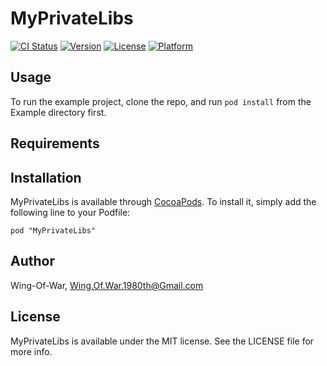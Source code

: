 # MyPrivateLibs

[![CI Status](http://img.shields.io/travis/Wing-Of-War/MyPrivateLibs.svg?style=flat)](https://travis-ci.org/Wing-Of-War/MyPrivateLibs)
[![Version](https://img.shields.io/cocoapods/v/MyPrivateLibs.svg?style=flat)](http://cocoadocs.org/docsets/MyPrivateLibs)
[![License](https://img.shields.io/cocoapods/l/MyPrivateLibs.svg?style=flat)](http://cocoadocs.org/docsets/MyPrivateLibs)
[![Platform](https://img.shields.io/cocoapods/p/MyPrivateLibs.svg?style=flat)](http://cocoadocs.org/docsets/MyPrivateLibs)

## Usage

To run the example project, clone the repo, and run `pod install` from the Example directory first.

## Requirements

## Installation

MyPrivateLibs is available through [CocoaPods](http://cocoapods.org). To install
it, simply add the following line to your Podfile:

    pod "MyPrivateLibs"

## Author

Wing-Of-War, Wing.Of.War.1980th@Gmail.com

## License

MyPrivateLibs is available under the MIT license. See the LICENSE file for more info.

